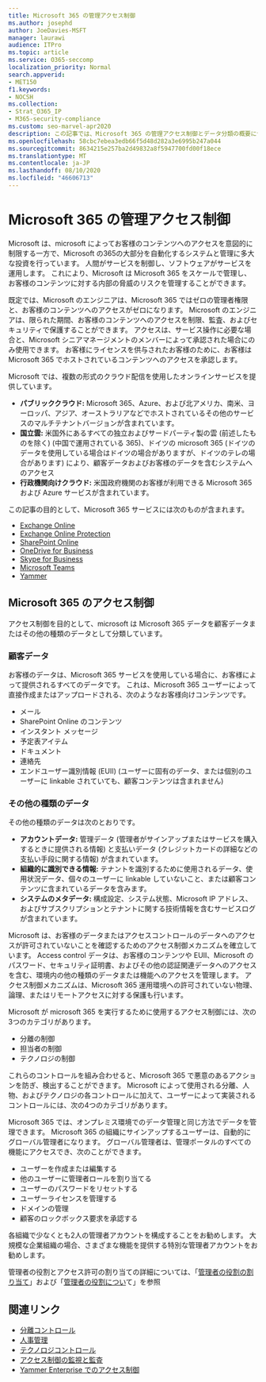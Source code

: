 ```yaml
---
title: Microsoft 365 の管理アクセス制御
ms.author: josephd
author: JoeDavies-MSFT
manager: laurawi
audience: ITPro
ms.topic: article
ms.service: O365-seccomp
localization_priority: Normal
search.appverid:
- MET150
f1.keywords:
- NOCSH
ms.collection:
- Strat_O365_IP
- M365-security-compliance
ms.custom: seo-marvel-apr2020
description: この記事では、Microsoft 365 の管理アクセス制御とデータ分類の概要について説明します。
ms.openlocfilehash: 58cbc7ebea3edb66f5d48d282a3e6995b247a044
ms.sourcegitcommit: 8634215e257ba2d49832a8f5947700fd00f18ece
ms.translationtype: MT
ms.contentlocale: ja-JP
ms.lasthandoff: 08/10/2020
ms.locfileid: "46606713"
---
```

# <a name="administrative-access-controls-in-microsoft-365"></a>Microsoft 365 の管理アクセス制御 

Microsoft は、microsoft によってお客様のコンテンツへのアクセスを意図的に制限する一方で、Microsoft の365の大部分を自動化するシステムと管理に多大な投資を行っています。 人間がサービスを制御し、ソフトウェアがサービスを運用します。 これにより、Microsoft は Microsoft 365 をスケールで管理し、お客様のコンテンツに対する内部の脅威のリスクを管理することができます。

既定では、Microsoft のエンジニアは、Microsoft 365 ではゼロの管理者権限と、お客様のコンテンツへのアクセスがゼロになります。 Microsoft のエンジニアは、限られた期間、お客様のコンテンツへのアクセスを制限、監査、およびセキュリティで保護することができます。 アクセスは、サービス操作に必要な場合と、Microsoft シニアマネージメントのメンバーによって承認された場合にのみ使用できます。 お客様にライセンスを供与されたお客様のために、お客様は Microsoft 365 でホストされているコンテンツへのアクセスを承認します。

Microsoft では、複数の形式のクラウド配信を使用したオンラインサービスを提供しています。

- **パブリッククラウド:** Microsoft 365、Azure、および北アメリカ、南米、ヨーロッパ、アジア、オーストラリアなどでホストされているその他のサービスのマルチテナントバージョンが含まれています。
- **国立雲:** 米国外にあるすべての独立およびサードパーティ製の雲 (前述したものを除く) (中国で運用されている 365)、ドイツの microsoft 365 (ドイツのデータを使用している場合はドイツの場合がありますが、ドイツのテレの場合があります) により、顧客データおよびお客様のデータを含むシステムへのアクセス
- **行政機関向けクラウド:** 米国政府機関のお客様が利用できる Microsoft 365 および Azure サービスが含まれています。

この記事の目的として、Microsoft 365 サービスには次のものが含まれます。

- [Exchange Online](https://docs.microsoft.com/Exchange/exchange-online)
- [Exchange Online Protection](https://docs.microsoft.com/Office365/SecurityCompliance/eop/exchange-online-protection-overview)
- [SharePoint Online](https://docs.microsoft.com/sharepoint/sharepoint-online)
- [OneDrive for Business](https://docs.microsoft.com/OneDrive/onedrive)
- [Skype for Business](https://docs.microsoft.com/SkypeForBusiness/skype-for-business-online)
- [Microsoft Teams](https://docs.microsoft.com/MicrosoftTeams/Teams-overview)
- [Yammer](https://docs.microsoft.com/yammer/yammer-landing-page)

## <a name="microsoft-365-access-controls"></a>Microsoft 365 のアクセス制御

アクセス制御を目的として、microsoft は Microsoft 365 データを顧客データまたはその他の種類のデータとして分類しています。

### <a name="customer-data"></a>顧客データ

お客様のデータは、Microsoft 365 サービスを使用している場合に、お客様によって提供されるすべてのデータです。 これは、Microsoft 365 ユーザーによって直接作成またはアップロードされる、次のようなお客様向けコンテンツです。

- メール
- SharePoint Online のコンテンツ
- インスタント メッセージ
- 予定表アイテム
- ドキュメント
- 連絡先
- エンドユーザー識別情報 (EUII) (ユーザーに固有のデータ、または個別のユーザーに linkable されていても、顧客コンテンツは含まれません)

### <a name="other-types-of-data"></a>その他の種類のデータ

その他の種類のデータは次のとおりです。

- **アカウントデータ:** 管理データ (管理者がサインアップまたはサービスを購入するときに提供される情報) と支払いデータ (クレジットカードの詳細などの支払い手段に関する情報) が含まれています。
- **組織的に識別できる情報:** テナントを識別するために使用されるデータ、使用状況データ、個々のユーザーに linkable していないこと、または顧客コンテンツに含まれているデータを含みます。
- **システムのメタデータ:** 構成設定、システム状態、Microsoft IP アドレス、およびサブスクリプションとテナントに関する技術情報を含むサービスログが含まれています。

Microsoft は、お客様のデータまたはアクセスコントロールのデータへのアクセスが許可されていないことを確認するためのアクセス制御メカニズムを確立しています。 Access control データは、お客様のコンテンツや EUII、Microsoft のパスワード、セキュリティ証明書、およびその他の認証関連データへのアクセスを含む、環境内の他の種類のデータまたは機能へのアクセスを管理します。 アクセス制御メカニズムは、Microsoft 365 運用環境への許可されていない物理、論理、またはリモートアクセスに対する保護も行います。

Microsoft が microsoft 365 を実行するために使用するアクセス制御には、次の3つのカテゴリがあります。

- 分離の制御
- 担当者の制御
- テクノロジの制御

これらのコントロールを組み合わせると、Microsoft 365 で悪意のあるアクションを防ぎ、検出することができます。 Microsoft によって使用される分離、人物、およびテクノロジの各コントロールに加えて、ユーザーによって実装されるコントロールには、次の4つのカテゴリがあります。

Microsoft 365 では、オンプレミス環境でのデータ管理と同じ方法でデータを管理できます。 Microsoft 365 の組織にサインアップするユーザーは、自動的にグローバル管理者になります。 グローバル管理者は、管理ポータルのすべての機能にアクセスでき、次のことができます。

- ユーザーを作成または編集する
- 他のユーザーに管理者ロールを割り当てる
- ユーザーのパスワードをリセットする
- ユーザーライセンスを管理する
- ドメインの管理
- 顧客のロックボックス要求を承認する

各組織で少なくとも2人の管理者アカウントを構成することをお勧めします。 大規模な企業組織の場合、さまざまな機能を提供する特別な管理者アカウントをお勧めします。

管理者の役割とアクセス許可の割り当ての詳細については、「[管理者の役割の割り当て](https://docs.microsoft.com/microsoft-365/admin/add-users/assign-admin-roles)」および「[管理者の役割につい](https://docs.microsoft.com/microsoft-365/admin/add-users/about-admin-roles)て」を参照

## <a name="related-links"></a>関連リンク

- [分離コントロール](office-365-isolation-controls.md)
- [人事管理](office-365-personnel-controls.md)
- [テクノロジコントロール](office-365-technology-controls.md)
- [アクセス制御の監視と監査](office-365-monitoring-and-auditing-access-controls.md)
- [Yammer Enterprise でのアクセス制御](office-365-yammer-enterprise-access-controls.md)